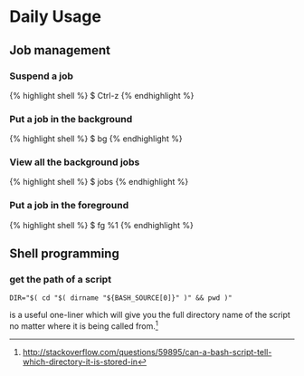 # Daily Usage

## Job management

### Suspend a job ###
{% highlight shell %}
$ Ctrl-z
{% endhighlight %}

### Put a job in the background ###

{% highlight shell %}
$ bg
{% endhighlight %}

### View all the background jobs

{% highlight shell %}
$ jobs
{% endhighlight %}

### Put a job in the foreground ###

{% highlight shell %}
$ fg %1
{% endhighlight %}

## Shell programming

### get the path of a script

    DIR="$( cd "$( dirname "${BASH_SOURCE[0]}" )" && pwd )"

is a useful one-liner which will give you the full directory name
of the script no matter where it is being called from.[^1]

[^1]: http://stackoverflow.com/questions/59895/can-a-bash-script-tell-which-directory-it-is-stored-in
